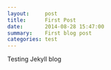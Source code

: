```yaml
---
layout:     post
title:      First Post
date:       2014-08-28 15:47:00
summary:    First blog post
categories: test
---
```


Testing Jekyll blog